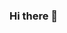 <script src="https://cdn.jsdelivr.net/npm/typed.js@2.0.12"></script>
### Hi there 👋
<span id="title"></span>
<script>
  let typed = new Typed('.element', {
  strings: ['cryogon', 'Javascipt/TypeScipt Developer','Currently Creating a discord bot','Currently learning discord.js']
});
</script>

<!--
**cryogon/cryogon** is a ✨ _special_ ✨ repository because its `README.md` (this file) appears on your GitHub profile.

Here are some ideas to get you started:

- 🔭 I’m currently working on ...
- 🌱 I’m currently learning ...
- 👯 I’m looking to collaborate on ...
- 🤔 I’m looking for help with ...
- 💬 Ask me about ...
- 📫 How to reach me: ...
- 😄 Pronouns: ...
- ⚡ Fun fact: ...
-->
